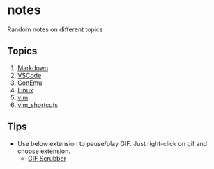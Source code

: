 # notes

Random notes on different topics

## Topics

1. [Markdown](https://github.com/nitr-himanshu/notes/blob/main/markdown.md)
2. [VSCode](https://github.com/nitr-himanshu/notes/blob/main/vscode.md)
3. [ConEmu](https://github.com/nitr-himanshu/notes/blob/main/conemu.md)
4. [Linux](https://github.com/nitr-himanshu/notes/blob/main/linux.md)
5. [vim](https://github.com/nitr-himanshu/notes/blob/main/vim.md)
6. [vim_shortcuts](https://github.com/nitr-himanshu/notes/blob/main/vim_shortcuts.md)

## Tips

- Use below extension to pause/play GIF. Just right-click on gif and choose extension.
  - [GIF Scrubber](https://chrome.google.com/webstore/detail/gif-scrubber/gbdacbnhlfdlllckelpdkgeklfjfgcmp)
